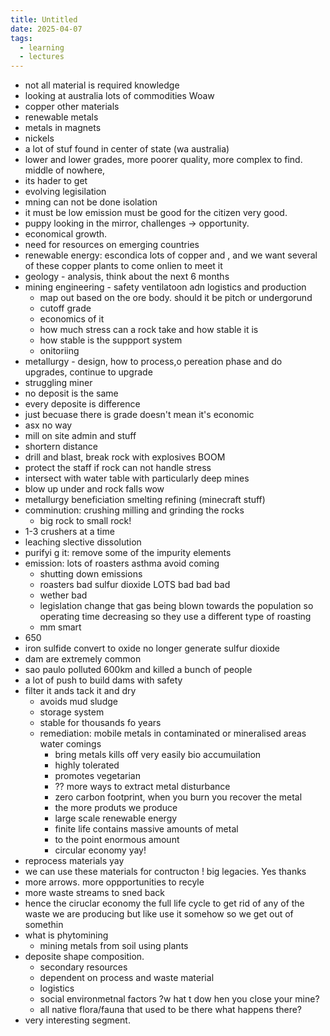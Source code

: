 ```yaml
---
title: Untitled
date: 2025-04-07
tags:
  - learning
  - lectures
---
```

- not all material is required knowledge
- looking at australia lots of commodities Woaw
- copper other materials
- renewable metals
- metals in magnets
- nickels
- a lot of stuf found in center of state (wa australia)
- lower and lower grades, more poorer quality, more complex to find. middle of nowhere, 
- its hader to get
- evolving legisilation
- mning can not be done isolation
- it must be low emission must be good for the citizen very good.
- puppy looking in the mirror, challenges -> opportunity.
- economical growth.
- need for resources on emerging countries
- renewable energy: escondica lots of copper and , and we want several of these copper plants to come onlien to meet it
- geology - analysis, think about the next 6 months
- mining engineering - safety ventilatoon adn logistics and production
	- map out based on the ore body. should it be pitch or undergorund
	- cutoff grade
	- economics of it
	- how much stress can a rock take and how stable it is
	- how stable is the suppport system
	- onitoriing
- metallurgy - design, how to process,o pereation phase and do upgrades, continue to upgrade
- struggling miner
- no deposit is the same
- every deposite is difference
- just becuase there is grade doesn't mean it's economic
- asx no way
- mill on site admin and stuff
- shortern distance
- drill and blast, break rock with explosives BOOM
- protect the staff if rock can not handle stress
- intersect with water table with particularly deep mines
- blow up under and rock falls wow
- metallurgy beneficiation smelting refining (minecraft stuff)
- comminution: crushing milling and grinding the rocks
	- big rock to small rock!
- 1-3 crushers at a time
- leaching slective dissolution
- purifyi g it: remove some of the impurity elements
- emission: lots of roasters asthma avoid coming
	- shutting down emissions
	- roasters bad sulfur dioxide LOTS bad bad bad
	- wether bad
	- legislation change that gas being blown towards the population so operating time decreasing so they use a different type of roasting
	- mm smart
- 650 
- iron sulfide convert to oxide no longer generate sulfur dioxide
- dam are extremely common
- sao paulo polluted 600km and killed a bunch of people
- a lot of push to build dams with safety
- filter it ands tack it and dry
	- avoids mud sludge
	- storage system
	- stable for thousands fo years
	- remediation: mobile metals in contaminated or mineralised areas water comings
		- bring metals kills off very easily bio accumuilation
		- highly tolerated
		- promotes vegetarian
		- ?? more ways to extract metal disturbance
		- zero carbon footprint, when you burn you recover the metal
		- the more produts we produce
		- large scale renewable energy
		- finite life contains massive amounts of metal
		- to the point enormous amount
		- circular economy yay!
- reprocess materials yay
- we can use these materials for contructon ! big legacies. Yes thanks
- more arrows. more oppportunities to recyle
- more waste streams to sned back
- hence the ciruclar economy the full life cycle to get rid of any of the waste we are producing but like use it somehow so we get out of somethin 
- what is phytomining
	- mining metals from soil using plants
- deposite shape composition.
	- secondary resources
	- dependent on process and waste material
	- logistics
	- social environmetnal factors ?w hat t dow hen you close your mine?
	- all native flora/fauna that used to be there what happens there?
- very interesting segment.